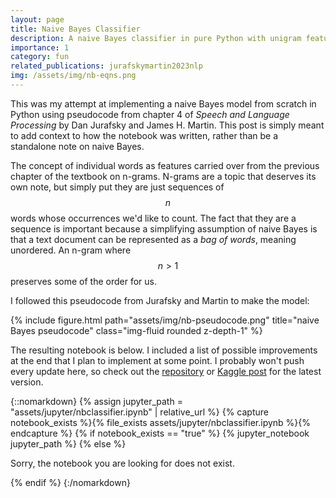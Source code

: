 ```yaml
---
layout: page
title: Naive Bayes Classifier
description: A naive Bayes classifier in pure Python with unigram features for sentiment analysis
importance: 1
category: fun
related_publications: jurafskymartin2023nlp
img: /assets/img/nb-eqns.png
---
```


This was my attempt at implementing a naive Bayes model from scratch in Python using pseudocode from chapter 4 of *Speech and Language Processing* by Dan Jurafsky and James H. Martin. This post is simply meant to add context to how the notebook was written, rather than be a standalone note on naive Bayes.

The concept of individual words as features carried over from the previous chapter of the textbook on n-grams. N-grams are a topic that deserves its own note, but simply put they are just sequences of $$n$$ words whose occurrences we'd like to count. The fact that they are a sequence is important because a simplifying assumption of naive Bayes is that a text document can be represented as a *bag of words*, meaning unordered. An n-gram where $$n > 1$$ preserves some of the order for us.

I followed this pseudocode from Jurafsky and Martin to make the model:

<div class="row">
    <div class="col-sm mt-3 mt-md-0">
        {% include figure.html path="assets/img/nb-pseudocode.png" title="naive Bayes pseudocode" class="img-fluid rounded z-depth-1" %}
    </div>
</div>

The resulting notebook is below. I included a list of possible improvements at the end that I plan to implement at some point. I probably won't push every update here, so check out the [repository](https://github.com/njcolvin/naive-Bayes) or [Kaggle post](https://www.kaggle.com/code/njcolvin/naive-bayes-sentiment-analysis) for the latest version.

{::nomarkdown}
{% assign jupyter_path = "assets/jupyter/nbclassifier.ipynb" | relative_url %}
{% capture notebook_exists %}{% file_exists assets/jupyter/nbclassifier.ipynb %}{% endcapture %}
{% if notebook_exists == "true" %}
    {% jupyter_notebook jupyter_path %}
{% else %}
    <p>Sorry, the notebook you are looking for does not exist.</p>
{% endif %}
{:/nomarkdown}



